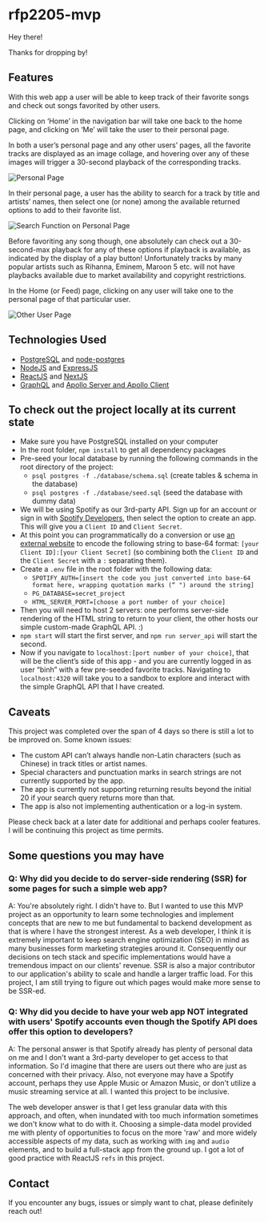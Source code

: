 # rfp2205-mvp
Hey there!

Thanks for dropping by!

## Features
With this web app a user will be able to keep track of their favorite songs and check out songs favorited by other users.

Clicking on ‘Home’ in the navigation bar will take one back to the home page, and clicking on ‘Me’ will take the user to their personal page. 

In both a user’s personal page and any other users’ pages, all the favorite tracks are displayed as an image collage, and hovering over any of these images will trigger a 30-second playback of the corresponding tracks.

![Personal Page](https://i.imgur.com/cHSrMHj.png)

In their personal page, a user has the ability to search for a track by title and artists’ names, then select one (or none) among the available returned options to add to their favorite list.

![Search Function on Personal Page](https://i.imgur.com/sRuSDc7.png)

Before favoriting any song though, one absolutely can check out a 30-second-max playback for any of these options if playback is available, as indicated by the display of a play button! Unfortunately tracks by many popular artists such as Rihanna, Eminem, Maroon 5 etc. will not have playbacks available due to market availability and copyright restrictions.

In the Home (or Feed) page, clicking on any user will take one to the personal page of that particular user.

![Other User Page](https://i.imgur.com/ZoHIxUM.png)

## Technologies Used
- [PostgreSQL](https://www.postgresql.org/) and [node-postgres](https://node-postgres.com/)
- [NodeJS](https://nodejs.dev/) and [ExpressJS](https://expressjs.com/)
- [ReactJS](https://reactjs.org/) and [NextJS](https://nextjs.org/)
- [GraphQL](https://graphql.org/) and [Apollo Server and Apollo Client](https://www.apollographql.com/)

## To check out the project locally at its current state
- Make sure you have PostgreSQL installed on your computer
- In the root folder, `npm install` to get all dependency packages
- Pre-seed your local database by running the following commands in the root directory of the project:
  - `psql postgres -f ./database/schema.sql` (create tables & schema in the database)
  - `psql postgres -f ./database/seed.sql` (seed the database with dummy data)
- We will be using Spotify as our 3rd-party API. Sign up for an account or sign in with [Spotify Developers](https://developer.spotify.com/dashboard/login), then select the option to create an app. This will give you a `Client ID` and `Client Secret`.
- At this point you can programmatically do a conversion or use [an external website](https://www.base64encode.org/) to encode the following string to base-64 format: `[your Client ID]:[your Client Secret]` (so combining both the `Client ID` and the `Client Secret` with a `:` separating them).
- Create a `.env` file in the root folder with the following data:
  - `SPOTIFY_AUTH=[insert the code you just converted into base-64 format here, wrapping quotation marks (“ ") around the string]`
  - `PG_DATABASE=secret_project`
  - `HTML_SERVER_PORT=[choose a port number of your choice]`
- Then you will need to host 2 servers: one performs server-side rendering of the HTML string to return to your client, the other hosts our simple custom-made GraphQL API. :)
- `npm start` will start the first server, and `npm run server_api` will start the second.
- Now if you navigate to `localhost:[port number of your choice]`, that will be the client’s side of this app - and you are currently logged in as user “binh” with a few pre-seeded favorite tracks. Navigating to `localhost:4320` will take you to a sandbox to explore and interact with the simple GraphQL API that I have created.

## Caveats
This project was completed over the span of 4 days so there is still a lot to be improved on. Some known issues:
- The custom API can’t always handle non-Latin characters (such as Chinese) in track titles or artist names.
- Special characters and punctuation marks in search strings are not currently supported by the app.
- The app is currently not supporting returning results beyond the initial 20 if your search query returns more than that.
- The app is also not implementing authentication or a log-in system.

Please check back at a later date for additional and perhaps cooler features. I will be continuing this project as time permits.

## Some questions you may have
### Q: Why did you decide to do server-side rendering (SSR) for some pages for such a simple web app?
A: You're absolutely right. I didn't have to. But I wanted to use this MVP project as an opportunity to learn some technologies and implement concepts that are new to me but fundamental to backend development as that is where I have the strongest interest. As a web developer, I think it is extremely important to keep search engine optimization (SEO) in mind as many businesses form marketing strategies around it. Consequently our decisions on tech stack and specific implementations would have a tremendous impact on our clients' revenue. SSR is also a major contributor to our application's ability to scale and handle a larger traffic load. For this project, I am still trying to figure out which pages would make more sense to be SSR-ed.

### Q: Why did you decide to have your web app NOT integrated with users' Spotify accounts even though the Spotify API does offer this option to developers?
A: The personal answer is that Spotify already has plenty of personal data on me and I don't want a 3rd-party developer to get access to that information. So I'd imagine that there are users out there who are just as concerned with their privacy. Also, not everyone may have a Spotify account, perhaps they use Apple Music or Amazon Music, or don't utilize a music streaming service at all. I wanted this project to be inclusive.

The web developer answer is that I get less granular data with this approach, and often, when inundated with too much information sometimes we don't know what to do with it. Choosing a simple-data model provided me with plenty of opportunities to focus on the more 'raw' and more widely accessible aspects of my data, such as working with `img` and `audio` elements, and to build a full-stack app from the ground up. I got a lot of good practice with ReactJS `refs` in this project.

## Contact
If you encounter any bugs, issues or simply want to chat, please definitely reach out!

